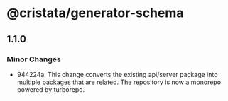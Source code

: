# @cristata/generator-schema

## 1.1.0

### Minor Changes

- 944224a: This change converts the existing api/server package into multiple packages that are related. The repository is now a monorepo powered by turborepo.
